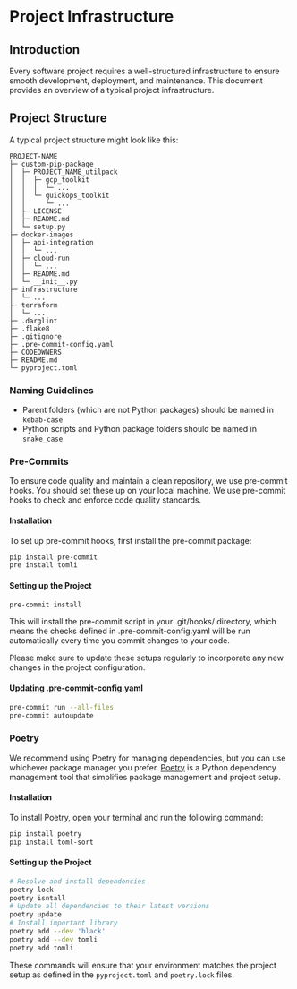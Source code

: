 # Project Infrastructure

## Introduction

Every software project requires a well-structured infrastructure to ensure smooth development, deployment, and maintenance. This document provides an overview of a typical project infrastructure.

## Project Structure

A typical project structure might look like this:

```
PROJECT-NAME
├─ custom-pip-package
│  ├─ PROJECT_NAME_utilpack
│  │  ├─ gcp_toolkit
│  │  │  └─ ...
│  │  └─ quickops_toolkit
│  │     └─ ...
│  ├─ LICENSE
│  ├─ README.md
│  └─ setup.py
├─ docker-images
│  ├─ api-integration
│  │  └─ ...
│  ├─ cloud-run
│  │  └─ ...
│  ├─ README.md
│  └─ __init__.py
├─ infrastructure
│  └─ ...
├─ terraform
│  └─ ...
├─ .darglint
├─ .flake8
├─ .gitignore
├─ .pre-commit-config.yaml
├─ CODEOWNERS
├─ README.md
└─ pyproject.toml
```

### Naming Guidelines

- Parent folders (which are not Python packages) should be named in `kebab-case`
- Python scripts and Python package folders should be named in `snake_case`

### Pre-Commits

To ensure code quality and maintain a clean repository, we use pre-commit hooks. You should set these up on your local machine. We use pre-commit hooks to check and enforce code quality standards.

#### Installation

To set up pre-commit hooks, first install the pre-commit package:

```bash
pip install pre-commit
pre install tomli
```

#### Setting up the Project

```bash
pre-commit install
```

This will install the pre-commit script in your .git/hooks/ directory, which means the checks defined in .pre-commit-config.yaml will be run automatically every time you commit changes to your code.

Please make sure to update these setups regularly to incorporate any new changes in the project configuration.

#### Updating .pre-commit-config.yaml

```bash
pre-commit run --all-files
pre-commit autoupdate
```

### Poetry

We recommend using Poetry for managing dependencies, but you can use whichever package manager you prefer. [Poetry](https://python-poetry.org/) is a Python dependency management tool that simplifies package management and project setup.

#### Installation

To install Poetry, open your terminal and run the following command:

```bash
pip install poetry
pip install toml-sort
```

#### Setting up the Project

```bash
# Resolve and install dependencies
poetry lock
poetry isntall
# Update all dependencies to their latest versions
poetry update
# Install important library
poetry add --dev 'black'
poetry add --dev tomli
poetry add tomli
```

These commands will ensure that your environment matches the project setup as defined in the `pyproject.toml` and `poetry.lock` files.
